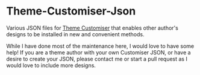 # Theme-Customiser-Json

Various JSON files for [Theme Customiser](https://github.com/ValerioLyndon/Theme-Customiser) that enables other author's designs to be installed in new and convenient methods.

While I have done most of the maintenance here, I would love to have some help! If you are a theme author with your own Customiser JSON, or have a desire to create your JSON, please contact me or start a pull request as I would love to include more designs. 
